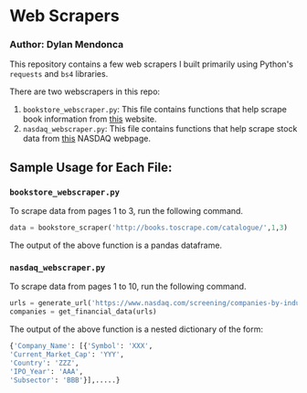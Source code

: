 # Web Scrapers
### Author: Dylan Mendonca

This repository contains a few web scrapers I built primarily using Python's `requests` and `bs4` libraries.

There are two webscrapers in this repo:
1. `bookstore_webscraper.py`: This file contains functions that help scrape book information from [this](http://books.toscrape.com/catalogue/) website.
2. `nasdaq_webscraper.py`: This file contains functions that help scrape stock data from [this](https://www.nasdaq.com/screening/companies-by-industry.aspx) NASDAQ webpage.

## Sample Usage for Each File:
### `bookstore_webscraper.py`
To scrape data from pages 1 to 3, run the following command.
```python
data = bookstore_scraper('http://books.toscrape.com/catalogue/',1,3)
```
The output of the above function is a pandas dataframe.

### `nasdaq_webscraper.py`
To scrape data from pages 1 to 10, run the following command. 
```python
urls = generate_url('https://www.nasdaq.com/screening/companies-by-industry.aspx',10)
companies = get_financial_data(urls)
```

The output of the above function is a nested dictionary of the form:
```python
{'Company_Name': [{'Symbol': 'XXX',
'Current_Market_Cap': 'YYY',
'Country': 'ZZZ',
'IPO_Year': 'AAA',
'Subsector': 'BBB'}],.....}
```

